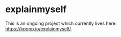 # explainmyself
This is an ongoing project which currently lives here: https://kpopp.io/explainmyself/.